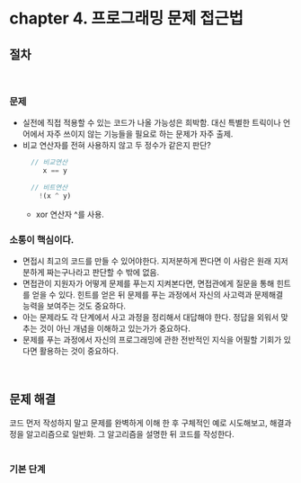 # chapter 4. 프로그래밍 문제 접근법

## 절차
<br/>  

### 문제
- 실전에 직접 적용할 수 있는 코드가 나올 가능성은 희박함. 대신 특별한 트릭이나 언어에서 자주 쓰이지 않는 기능들을 필요로 하는 문제가 자주 출제.
- 비교 연산자를 전혀 사용하지 않고 두 정수가 같은지 판단?
  ```javascript
    // 비교연산
       x == y 
       
    // 비트연산   
      !(x ^ y)

  ```
  - xor 연산자 ^를 사용.

### 소통이 핵심이다.
 - 면접시 최고의 코드를 만들 수 있어야한다. 지저분하게 짠다면 이 사람은 원래 지저분하게 짜는구나라고 판단할 수 밖에 없음.
 - 면접관이 지원자가 어떻게 문제를 푸는지 지켜본다면, 면접관에게 질문을 통해 힌트를 얻을 수 있다. 힌트를 얻은 뒤 문제를 푸는 과정에서 자신의 사고력과 문제해결 능력을 보여주는 것도 중요하다.
 - 아는 문제라도 각 단계에서 사고 과정을 정리해서 대답해야 한다. 정답을 외워서 맞추는 것이 아닌 개념을 이해하고 있는가가 중요하다.
 - 문제를 푸는 과정에서 자신의 프로그래밍에 관한 전반적인 지식을 어필할 기회가 있다면 활용하는 것이 중요하다.  

<br/>

## 문제 해결
코드 먼저 작성하지 말고 문제를 완벽하게 이해 한 후 구체적인 예로 시도해보고, 해결과정을 알고리즘으로 일반화. 그 알고리즘을 설명한 뒤 코드를 작성한다.  
<br/>

### 기본 단계
